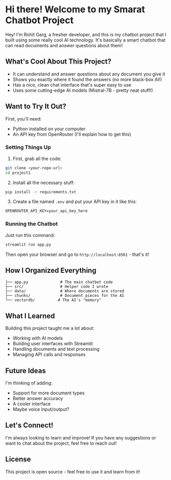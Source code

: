 # Hi there!  Welcome to my Smarat Chatbot Project

Hey! I'm Rohit Garg, a fresher developer, and this is my chatbot project that I built using some really cool AI technology. It's basically a smart chatbot that can read documents and answer questions about them!

## What's Cool About This Project? 

- It can understand and answer questions about any document you give it
- Shows you exactly where it found the answers (no more black-box AI!)
- Has a nice, clean chat interface that's super easy to use
- Uses some cutting-edge AI models (Mistral-7B - pretty neat stuff!)

## Want to Try It Out? 

First, you'll need:
- Python installed on your computer
- An API key from OpenRouter (I'll explain how to get this)

### Setting Things Up 

1. First, grab all the code:
```bash
git clone <your-repo-url>
cd project1
```

2. Install all the necessary stuff:
```bash
pip install -r requirements.txt
```

3. Create a file named `.env` and put your API key in it like this:
```
OPENROUTER_API_KEY=your_api_key_here
```

### Running the Chatbot 

Just run this command:
```bash
streamlit run app.py
```

Then open your browser and go to `http://localhost:8501` - that's it!

## How I Organized Everything 

```
├── app.py              # The main chatbot code
├── src/                # Helper code I wrote
├── data/               # Where documents are stored
├── chunks/             # Document pieces for the AI
└── vectordb/          # The AI's "memory"
```

## What I Learned 

Building this project taught me a lot about:
- Working with AI models
- Building user interfaces with Streamlit
- Handling documents and text processing
- Managing API calls and responses

## Future Ideas 

I'm thinking of adding:
- Support for more document types
- Better answer accuracy
- A cooler interface
- Maybe voice input/output?

## Let's Connect! 

I'm always looking to learn and improve! If you have any suggestions or want to chat about the project, feel free to reach out!

## License

This project is open source - feel free to use it and learn from it!
